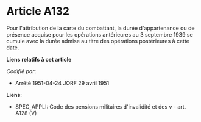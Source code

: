 # Article A132

Pour l'attribution de la carte du combattant, la durée d'appartenance ou de présence acquise pour les opérations antérieures
au 3 septembre 1939 se cumule avec la durée admise au titre des opérations postérieures à cette date.

**Liens relatifs à cet article**

_Codifié par_:

  - Arrêté 1951-04-24 JORF 29 avril 1951

**Liens**:

  - SPEC_APPLI: Code des pensions militaires d'invalidité et des v - art. A128 (V)

